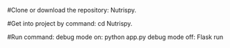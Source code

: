 #Clone or download the repository: Nutrispy.

#Get into project by command: cd Nutrispy.

#Run command: 
	debug mode on: python app.py
	debug mode off: Flask run


